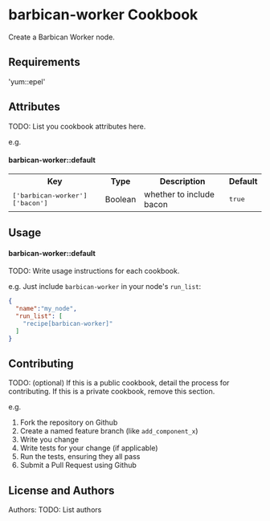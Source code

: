 barbican-worker Cookbook
=====================
Create a Barbican Worker node.

Requirements
------------
'yum::epel'

Attributes
----------
TODO: List you cookbook attributes here.

e.g.
#### barbican-worker::default
<table>
  <tr>
    <th>Key</th>
    <th>Type</th>
    <th>Description</th>
    <th>Default</th>
  </tr>
  <tr>
    <td><tt>['barbican-worker']['bacon']</tt></td>
    <td>Boolean</td>
    <td>whether to include bacon</td>
    <td><tt>true</tt></td>
  </tr>
</table>

Usage
-----
#### barbican-worker::default
TODO: Write usage instructions for each cookbook.

e.g.
Just include `barbican-worker` in your node's `run_list`:

```json
{
  "name":"my_node",
  "run_list": [
    "recipe[barbican-worker]"
  ]
}
```

Contributing
------------
TODO: (optional) If this is a public cookbook, detail the process for contributing. If this is a private cookbook, remove this section.

e.g.
1. Fork the repository on Github
2. Create a named feature branch (like `add_component_x`)
3. Write you change
4. Write tests for your change (if applicable)
5. Run the tests, ensuring they all pass
6. Submit a Pull Request using Github

License and Authors
-------------------
Authors: TODO: List authors
